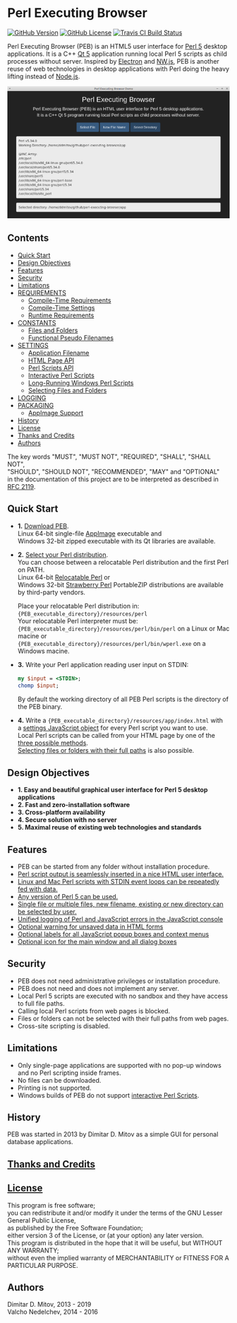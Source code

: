 # Perl Executing Browser

[![GitHub Version](https://img.shields.io/github/release/ddmitov/perl-executing-browser.svg)](https://github.com/ddmitov/perl-executing-browser/releases)
[![GitHub License](http://img.shields.io/badge/License-LGPL%20v3-blue.svg)](./LICENSE.md)
[![Travis CI Build Status](https://travis-ci.org/ddmitov/perl-executing-browser.svg?branch=master)](https://travis-ci.org/ddmitov/perl-executing-browser)  

Perl Executing Browser (PEB) is an HTML5 user interface for [Perl 5](https://www.perl.org/) desktop applications. It is a C++ [Qt 5](https://www.qt.io/) application running local Perl 5 scripts as child processes without server. Inspired by [Electron](http://electron.atom.io/) and [NW.js](http://nwjs.io/), PEB is another reuse of web technologies in desktop applications with Perl doing the heavy lifting instead of [Node.js](https://nodejs.org/en/).

![PEB Screenshot](https://github.com/ddmitov/perl-executing-browser/raw/master/doc/screenshot.png "PEB Screenshot")  

## Contents

* [Quick Start](#quick-start)
* [Design Objectives](#design-objectives)
* [Features](#features)
* [Security](#security)
* [Limitations](#limitations)
* [REQUIREMENTS](./doc/REQUIREMENTS.md)
  * [Compile-Time Requirements](./doc/REQUIREMENTS.md#compile-time-requirements)
  * [Compile-Time Settings](./doc/REQUIREMENTS.md#compile-time-settings)
  * [Runtime Requirements](./doc/REQUIREMENTS.md#runtime-requirements)
* [CONSTANTS](./doc/CONSTANTS.md)
  * [Files and Folders](./doc/CONSTANTS.md#files-and-folders)
  * [Functional Pseudo Filenames](./doc/CONSTANTS.md#functional-pseudo-filenames)
* [SETTINGS](./doc/SETTINGS.md)
  * [Application Filename](./doc/SETTINGS.md#application-filename)
  * [HTML Page API](./doc/SETTINGS.md#html-page-api)
  * [Perl Scripts API](./doc/SETTINGS.md#perl-scripts-api)
  * [Interactive Perl Scripts](./doc/SETTINGS.md#interactive-perl-scripts)
  * [Long-Running Windows Perl Scripts](./doc/SETTINGS.md#long-running-windows-perl-scripts)
  * [Selecting Files and Folders](./doc/SETTINGS.md#selecting-files-and-folders)
* [LOGGING](./doc/LOGGING.md)
* [PACKAGING](./doc/PACKAGING.md)
  * [AppImage Support](./doc/PACKAGING.md#appimage-support)
* [History](#history)
* [License](./LICENSE.md)
* [Thanks and Credits](./CREDITS.md)
* [Authors](#authors)

The key words "MUST", "MUST NOT", "REQUIRED", "SHALL", "SHALL NOT",  
"SHOULD", "SHOULD NOT", "RECOMMENDED", "MAY" and "OPTIONAL"  
in the documentation of this project are to be interpreted as described in [RFC 2119](https://www.ietf.org/rfc/rfc2119.txt).  

## Quick Start

* **1.** [Download PEB](https://github.com/ddmitov/perl-executing-browser/releases/latest).  
  Linux 64-bit single-file [AppImage](https://appimage.org/) executable and  
  Windows 32-bit zipped executable with its Qt libraries are available.  

* **2.** [Select your Perl distribution](./doc/REQUIREMENTS.md#runtime-requirements).  
  You can choose between a relocatable Perl distribution and the first Perl on PATH.  
  Linux 64-bit [Relocatable Perl](https://github.com/skaji/relocatable-perl) or  
  Windows 32-bit [Strawberry Perl](http://strawberryperl.com/) PortableZIP distributions are available by third-party vendors.  

  Place your relocatable Perl distribution in:  
  ``{PEB_executable_directory}/resources/perl``  
  Your relocatable Perl interpreter must be:  
  ``{PEB_executable_directory}/resources/perl/bin/perl`` on a Linux or Mac macine or  
  ``{PEB_executable_directory}/resources/perl/bin/wperl.exe`` on a Windows macine.  

* **3.** Write your Perl application reading user input on STDIN:

  ```perl
  my $input = <STDIN>;
  chomp $input;
  ```

  By default the working directory of all PEB Perl scripts is the directory of the PEB binary.  

* **4.** Write a ``{PEB_executable_directory}/resources/app/index.html`` with  
  a [settings JavaScript object](./doc/SETTINGS.md#perl-scripts-api) for every Perl script you want to use.  
  Local Perl scripts can be called from your HTML page by one of the [three possible methods](./doc/SETTINGS.md#perl-scripts-api).  
  [Selecting files or folders with their full paths](./doc/SETTINGS.md#selecting-files-and-folders) is also possible.

## Design Objectives

* **1. Easy and beautiful graphical user interface for Perl 5 desktop applications**  
* **2. Fast and zero-installation software**  
* **3. Cross-platform availability**  
* **4. Secure solution with no server**  
* **5. Maximal reuse of existing web technologies and standards**

## Features

* PEB can be started from any folder without installation procedure.
* [Perl script output is seamlessly inserted in a nice HTML user interface.](./doc/SETTINGS.md#perl-scripts-api)
* [Linux and Mac Perl scripts with STDIN event loops can be repeatedly fed with data.](./doc/SETTINGS.md#interactive-perl-scripts)
* [Any version of Perl 5 can be used.](./doc/REQUIREMENTS.md#runtime-requirements)
* [Single file or multiple files, new filename, existing or new directory can be selected by user.](./doc/SETTINGS.md#selecting-files-and-folders)  
* [Unified logging of Perl and JavaScript errors in the JavaScript console](./doc/LOGGING.md)  
* [Optional warning for unsaved data in HTML forms](./doc/SETTINGS.md#html-page-api)
* [Optional labels for all JavaScript popup boxes and context menus](./doc/SETTINGS.md#html-page-api)
* [Optional icon for the main window and all dialog boxes](./doc/CONSTANTS.md#icon)

## Security

* PEB does not need administrative privileges or installation procedure.
* PEB does not need and does not implement any server.
* Local Perl 5 scripts are executed with no sandbox and they have access to full file paths.
* Calling local Perl scripts from web pages is blocked.
* Files or folders can not be selected with their full paths from web pages.
* Cross-site scripting is disabled.

## Limitations

* Only single-page applications are supported with no pop-up windows and no Perl scripting inside frames.
* No files can be downloaded.
* Printing is not supported.
* Windows builds of PEB do not support [interactive Perl Scripts](./doc/SETTINGS.md#interactive-perl-scripts).

## History

PEB was started in 2013 by Dimitar D. Mitov as a simple GUI for personal database applications.

## [Thanks and Credits](CREDITS.md)

## [License](./LICENSE.md)

This program is free software;  
you can redistribute it and/or modify it under the terms of the GNU Lesser General Public License,  
as published by the Free Software Foundation;  
either version 3 of the License, or (at your option) any later version.  
This program is distributed in the hope that it will be useful, but WITHOUT ANY WARRANTY;  
without even the implied warranty of MERCHANTABILITY or FITNESS FOR A PARTICULAR PURPOSE.

## Authors

Dimitar D. Mitov, 2013 - 2019  
Valcho Nedelchev, 2014 - 2016  
